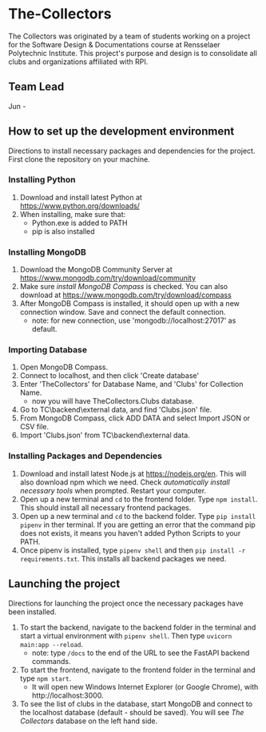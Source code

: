 # The-Collectors
The Collectors was originated by a team of students working on a project for the Software Design & Documentations course at Rensselaer Polytechnic Institute.
This project's purpose and design is to consolidate all clubs and organizations affiliated with RPI.

## Team Lead
Jun - 

## How to set up the development environment
Directions to install necessary packages and dependencies for the project. First clone the repository on your machine.

### Installing Python
1. Download and install latest Python at https://www.python.org/downloads/
2. When installing, make sure that:
    - Python.exe is added to PATH
    - pip is also installed

### Installing MongoDB
1. Download the MongoDB Community Server at https://www.mongodb.com/try/download/community
2. Make sure *install MongoDB Compass* is checked. You can also download at https://www.mongodb.com/try/download/compass
3. After MongoDB Compass is installed, it should open up with a new connection window. Save and connect the default connection.
    - note: for new connection, use 'mongodb://localhost:27017' as default.

### Importing Database
1. Open MongoDB Compass.
2. Connect to localhost, and then click 'Create database'
3. Enter 'TheCollectors' for Database Name, and 'Clubs' for Collection Name.
    - now you will have TheCollectors.Clubs database.
4. Go to TC\backend\external data, and find 'Clubs.json' file.
5. From MongoDB Compass, click ADD DATA and select Import JSON or CSV file.
6. Import 'Clubs.json' from TC\backend\external data.

### Installing Packages and Dependencies
1. Download and install latest Node.js at https://nodejs.org/en. This will also download npm which we need. Check *automatically install necessary tools* when prompted. Restart your computer.
2. Open up a new terminal and `cd` to the frontend folder. Type `npm install`. This should install all necessary frontend packages.
3. Open up a new terminal and `cd` to the backend folder. Type `pip install pipenv` in ther terminal. If you are getting an error that the command pip does not exists, it means you haven't added Python Scripts to your PATH.
4. Once pipenv is installed, type `pipenv shell` and then `pip install -r requirements.txt`. This installs all backend packages we need.

## Launching the project
Directions for launching the project once the necessary packages have been installed.
1. To start the backend, navigate to the backend folder in the terminal and start a virtual environment with `pipenv shell`. Then type `uvicorn main:app --reload`.
    - note: type `/docs` to the end of the URL to see the FastAPI backend commands.
2. To start the frontend, navigate to the frontend folder in the terminal and type `npm start`.
    - It will open new Windows Internet Explorer (or Google Chrome), with http://localhost:3000.
3. To see the list of clubs in the database, start MongoDB and connect to the localhost database (default - should be saved). You will see *The Collectors* database on the left hand side.
